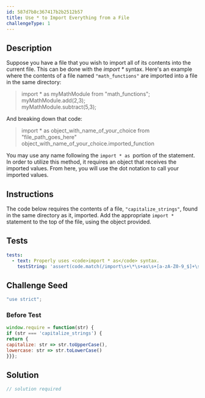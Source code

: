 ```yaml
---
id: 587d7b8c367417b2b2512b57
title: Use * to Import Everything from a File
challengeType: 1
---
```


## Description
<section id='description'>
Suppose you have a file that you wish to import all of its contents into the current file. This can be done with the <dfn>import *</dfn> syntax.
Here's an example where the contents of a file named <code>"math_functions"</code> are imported into a file in the same directory:
<blockquote>import * as myMathModule from "math_functions";<br>myMathModule.add(2,3);<br>myMathModule.subtract(5,3);</blockquote>
And breaking down that code:
<blockquote>import * as object_with_name_of_your_choice from "file_path_goes_here"<br>object_with_name_of_your_choice.imported_function</blockquote>
You may use any name following the <code>import * as </code>portion of the statement. In order to utilize this method, it requires an object that receives the imported values. From here, you will use the dot notation to call your imported values.
</section>

## Instructions
<section id='instructions'>
The code below requires the contents of a file, <code>"capitalize_strings"</code>, found in the same directory as it, imported. Add the appropriate <code>import *</code> statement to the top of the file, using the object provided.
</section>

## Tests
<section id='tests'>

```yml
tests:
  - text: Properly uses <code>import * as</code> syntax.
    testString: 'assert(code.match(/import\s+\*\s+as\s+[a-zA-Z0-9_$]+\s+from\s*"\s*capitalize_strings\s*"\s*;/gi), ''Properly uses <code>import * as</code> syntax.'');'

```

</section>

## Challenge Seed
<section id='challengeSeed'>

<div id='js-seed'>

```js
"use strict";
```

</div>

### Before Test
<div id='js-setup'>

```js
window.require = function(str) {
if (str === 'capitalize_strings') {
return {
capitalize: str => str.toUpperCase(),
lowercase: str => str.toLowerCase()
}}};
```

</div>


</section>

## Solution
<section id='solution'>

```js
// solution required
```
</section>
